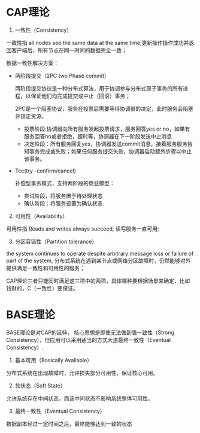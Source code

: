 # CAP理论

1. 一致性（Consistency）

一致性指 all nodes see the same data at the same time,更新操作操作成功并返回客户端后，所有节点在同一时间的数据完全一致；

数据一致性解决方案：
- 两阶段提交（2PC two Phase commit）
    
    两阶段提交协议是一种分布式算法，用于协调参与分布式原子事务的所有进程，以保证他们均完成提交或中止（回滚）事务；

    2PC是一个阻塞协议，服务在投票后需要等待协调器的决定，此时服务会阻塞并锁定资源。

    - 投票阶段:协调器向所有服务发起投票请求，服务回答yes or no，如果有服务回答no或者拒绝，超时等，协调器在下一阶段发送中止消息
    - 决定阶段：所有服务回复yes，协调器发送commit消息，接着服务服务告知事务完成或失败；如果任何服务提交失败，协调器启动额外步骤以中止该事务。
- Tcc(try -confirm/cancel)

    补偿型事务模式，支持两阶段的商业模型：

    - 尝试阶段，将服务置于待处理状态
    - 确认阶段：将服务设置为确认状态

2. 可用性（Availability）

可用性指 Reads and writes always succeed, 读写服务一直可用;

3. 分区容错性（Partition tolerance）

the system continues to operate despite arbitrary message loss or failure of part of the system, 分布式系统在遇到某节点或网络分区故障时，仍然能够对外提供满足一致性和可用性的服务；

CAP理论三者只能同时满足这三项中的两项，具体哪种要根据场景来确定，比如钱财的，C（一致性）要保证。

# BASE理论

BASE理论是对CAP的延伸， 核心思想是即使无法做到强一致性（Strong Consistency），但应用可以采用适当的方式大道最终一致性（Eventual Consistency）.

1. 基本可用（Basically Available）

分布式系统在出现故障时，允许损失部分可用性，保证核心可用。

2. 软状态（Soft State）

允许系统存在中间状态，而该中间状态不影响系统整体可用性。

3. 最终一致性（Eventual Consistency）

数据副本经过一定时间之后，最终能够达到一致的状态